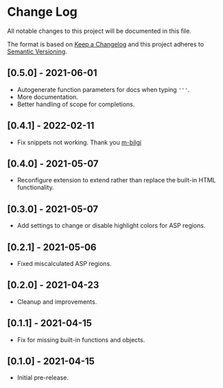 # Change Log

All notable changes to this project will be documented in this file.

The format is based on [Keep a Changelog](http://keepachangelog.com/en/1.0.0/)
and this project adheres to [Semantic Versioning](http://semver.org/spec/v2.0.0.html).

## [0.5.0] - 2021-06-01

- Autogenerate function parameters for docs when typing `'''`.
- More documentation.
- Better handling of scope for completions.

## [0.4.1] - 2022-02-11

- Fix snippets not working. Thank you [m-bilgi](https://github.com/zbecknell/asp-classic-support/issues/12)

## [0.4.0] - 2021-05-07

- Reconfigure extension to extend rather than replace the built-in HTML functionality.

## [0.3.0] - 2021-05-07

- Add settings to change or disable highlight colors for ASP regions.

## [0.2.1] - 2021-05-06

- Fixed miscalculated ASP regions.

## [0.2.0] - 2021-04-23

- Cleanup and improvements.

## [0.1.1] - 2021-04-15

- Fix for missing built-in functions and objects.

## [0.1.0] - 2021-04-15

- Initial pre-release.